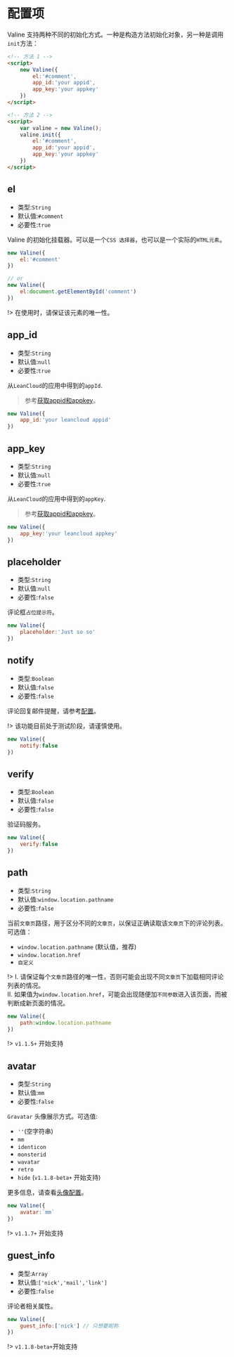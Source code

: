 # 配置项

Valine 支持两种不同的初始化方式。一种是构造方法初始化对象，另一种是调用`init`方法：
```html
<!-- 方法 1 -->
<script>
    new Valine({
        el:'#comment',
        app_id:'your appid',
        app_key:'your appkey'
    })
</script>

<!-- 方法 2 -->
<script>
    var valine = new Valine();
    valine.init({
        el:'#comment',
        app_id:'your appid',
        app_key:'your appkey'
    })
</script>
```

## el
- 类型:`String`
- 默认值:`#comment`
- 必要性:`true`

Valine 的初始化挂载器。可以是一个`CSS 选择器`，也可以是一个实际的`HTML元素`。
```js
new Valine({
    el:'#comment'
})

// or 
new Valine({
    el:document.getElementById('comment')
})
```
!> 在使用时，请保证该元素的唯一性。

## app_id
- 类型:`String`
- 默认值:`null`
- 必要性:`true`

从`LeanCloud`的应用中得到的`appId`.
> 参考[获取appid和appkey](quickstart.md?id=%e8%8e%b7%e5%8f%96appid%e5%92%8cappkey)。

```js
new Valine({
    app_id:'your leancloud appid'
})
```

## app_key
- 类型:`String`
- 默认值:`null`
- 必要性:`true`

从`LeanCloud`的应用中得到的`appKey`.
> 参考[获取appid和appkey](quickstart.md?id=%e8%8e%b7%e5%8f%96appid%e5%92%8cappkey)。

```js
new Valine({
    app_key:'your leancloud appkey'
})
```

## placeholder
- 类型:`String`
- 默认值:`null`
- 必要性:`false`

评论框`占位提示符`。
```js
new Valine({
    placeholder:'Just so so'
})
```

## notify
- 类型:`Boolean`
- 默认值:`false`
- 必要性:`false`

评论回复邮件提醒，请参考[配置](https://github.com/xCss/Valine/wiki/Valine-%E8%AF%84%E8%AE%BA%E7%B3%BB%E7%BB%9F%E4%B8%AD%E7%9A%84%E9%82%AE%E4%BB%B6%E6%8F%90%E9%86%92%E8%AE%BE%E7%BD%AE)。

!> 该功能目前处于测试阶段，请谨慎使用。

```js
new Valine({
    notify:false
})
```

## verify
- 类型:`Boolean`
- 默认值:`false`
- 必要性:`false`

验证码服务。

```js
new Valine({
    verify:false
})
```

## path
- 类型:`String`
- 默认值:`window.location.pathname`
- 必要性:`false`

当前`文章页`路径，用于区分不同的`文章页`，以保证正确读取该`文章页`下的评论列表。可选值：
- `window.location.pathname` (默认值，推荐)
- `window.location.href`
- `自定义` 

!> I. 请保证每个`文章页`路径的唯一性，否则可能会出现不同`文章页`下加载相同评论列表的情况。  
II. 如果值为`window.location.href`，可能会出现随便加`不同参数`进入该页面，而被判断成新页面的情况。

```js
new Valine({
    path:window.location.pathname
})
```
!> `v1.1.5+` 开始支持

## avatar
- 类型:`String`
- 默认值:`mm`
- 必要性:`false`

`Gravatar` 头像展示方式。可选值:
- `''`(空字符串)
- `mm`
- `identicon`
- `monsterid`
- `wavatar`
- `retro`
- `hide` (`v1.1.8-beta+` 开始支持)

更多信息，请查看[头像配置](avatar.md)。

```js
new Valine({
    avatar:`mm`
})
```
!> `v1.1.7+` 开始支持

## guest_info
- 类型:`Array`
- 默认值:`['nick','mail','link']`
- 必要性:`false`

评论者相关属性。

```js
new Valine({
    guest_info:['nick'] // 只想要昵称
})
```
!> `v1.1.8-beta+`开始支持